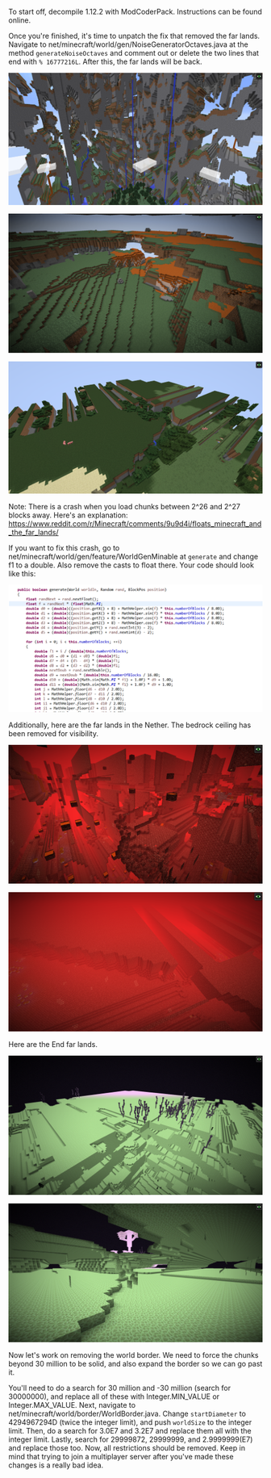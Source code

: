 To start off, decompile 1.12.2 with ModCoderPack. Instructions can be found online.

Once you're finished, it's time to unpatch the fix that removed the far lands. Navigate to net/minecraft/world/gen/NoiseGeneratorOctaves.java at the method `generateNoiseOctaves` and comment out or delete the two lines that end with `% 16777216L`. After this, the far lands will be back.

![FarLands](https://raw.githubusercontent.com/ThisTestUser/FarLandsChronicles/master/assets/Ch2/FarLands.png)

![CornerFar](https://raw.githubusercontent.com/ThisTestUser/FarLandsChronicles/master/assets/Ch2/CornerFar.png)

![FartherLands](https://raw.githubusercontent.com/ThisTestUser/FarLandsChronicles/master/assets/Ch2/FartherLands.png)

Note: There is a crash when you load chunks between 2^26 and 2^27 blocks away. Here's an explanation: https://www.reddit.com/r/Minecraft/comments/9u9d4i/floats_minecraft_and_the_far_lands/

If you want to fix this crash, go to net/minecraft/world/gen/feature/WorldGenMinable at `generate` and change f1 to a double. Also remove the casts to float there. Your code should look like this:

![FixOres](https://raw.githubusercontent.com/ThisTestUser/FarLandsChronicles/master/assets/Ch2/FixOres.png)

Additionally, here are the far lands in the Nether. The bedrock ceiling has been removed for visibility.

![NFarLands](https://raw.githubusercontent.com/ThisTestUser/FarLandsChronicles/master/assets/Ch2/NFarLands.png)

![NFartherLands](https://raw.githubusercontent.com/ThisTestUser/FarLandsChronicles/master/assets/Ch2/NFartherLands.png)

Here are the End far lands.

![EFarLands](https://raw.githubusercontent.com/ThisTestUser/FarLandsChronicles/master/assets/Ch2/EFarLands.png)

![EFartherLands](https://raw.githubusercontent.com/ThisTestUser/FarLandsChronicles/master/assets/Ch2/EFartherLands.png)

Now let's work on removing the world border. We need to force the chunks beyond 30 million to be solid, and also expand the border so we can go past it.

You'll need to do a search for 30 million and -30 million (search for 30000000), and replace all of these with Integer.MIN_VALUE or Integer.MAX_VALUE. Next, navigate to net/minecraft/world/border/WorldBorder.java. Change `startDiameter` to 4294967294D (twice the integer limit), and push `worldSize` to the integer limit. Then, do a search for 3.0E7 and 3.2E7 and replace them all with the integer limit. Lastly, search for 29999872, 29999999, and 2.9999999(E7) and replace those too. Now, all restrictions should be removed. Keep in mind that trying to join a multiplayer server after you've made these changes is a really bad idea.
